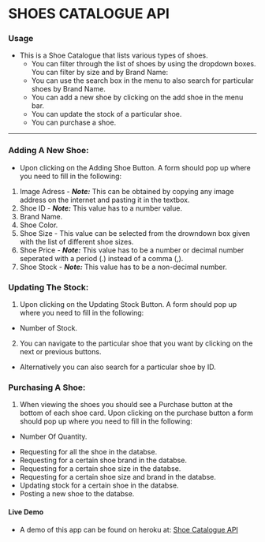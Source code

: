# SHOES CATALOGUE API
### Usage

* This is a Shoe Catalogue that lists various types of shoes.
    * You can filter through the list of shoes by using the dropdown boxes. You can filter by size and by Brand Name:
    * You can use the search box in the menu to also search for particular shoes by Brand Name.
    * You can add a new shoe by clicking on the add shoe in the menu bar.
    * You can update the stock of a particular shoe.
    * You can purchase a shoe.
---
### Adding A New Shoe:
- Upon clicking on the Adding Shoe Button. A form should pop up where you need to fill in the following:

1. Image Adress - ***Note:*** This can be obtained by copying any image address on the internet and pasting it in the textbox.
2. Shoe ID - ***Note:*** This value has to a number value.
3. Brand Name.
4. Shoe Color.
5. Shoe Size - This value can be selected from the drowndown box given with the list of different shoe sizes.
6. Shoe Price - ***Note:*** This value has to be a number or decimal number seperated with a period (.) instead of a comma (,).
7. Shoe Stock - ***Note:*** This value has to be a non-decimal number.

### Updating The Stock:
1. Upon clicking on the Updating Stock Button. A form should pop up where you need to fill in the following:

  - Number of Stock.

2. You can navigate to the particular shoe that you want by clicking on the next or previous buttons.
  - Alternatively you can also search for a particular shoe by ID.

### Purchasing A Shoe:
1. When viewing the shoes you should see a Purchase button at the bottom of each shoe card. Upon clicking on the purchase button a form should pop up where you need to fill in the following:
  - Number Of Quantity.
  
<ul>
  <li>Requesting for all the shoe in the databse.</li>
  <li>Requesting for a certain shoe brand in the databse.</li>
  <li>Requesting for a certain shoe size in the databse.</li>
  <li>Requesting for a certain shoe size and brand in the databse.</li>
  <li>Updating stock for a certain shoe in the databse.</li>
  <li>Posting a new shoe to the databse.</li>
</ul>

#### Live Demo
* A demo of this app can be found on heroku at: <a href="https://shoes-catalogue-api.herokuapp.com/">Shoe Catalogue API</a>

